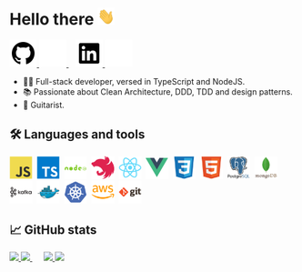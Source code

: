 <h1>Hello there <img src="./assets/wave.gif" width="30px" height="30px"></h1>

<p>
    <a href="https://github.com/borjanebbal#gh-light-mode-only">
        <img src="./assets/light-mode/github.svg" />
    </a>
    <a href="https://github.com/borjanebbal#gh-dark-mode-only">
        <img src="./assets/dark-mode/github.svg" />
    </a>
    &nbsp;&nbsp;
    <a href="https://www.linkedin.com/in/borjanebbal#gh-light-mode-only">
        <img src="./assets/light-mode/linkedin.svg" />
    </a>
    <a href="https://www.linkedin.com/in/borjanebbal#gh-dark-mode-only">
        <img src="./assets/dark-mode/linkedin.svg" />
    </a>
</p>

- 👨‍💻 Full-stack developer, versed in TypeScript and NodeJS.
- 📚 Passionate about Clean Architecture, DDD, TDD and design patterns.
- 🎸 Guitarist.

## 🛠 Languages and tools

<div>
  <img src="https://github.com/devicons/devicon/blob/master/icons/javascript/javascript-original.svg" title="JavaScript" alt="JavaScript" width="40" height="40"/>&nbsp;
  <img src="https://github.com/devicons/devicon/blob/master/icons/typescript/typescript-original.svg" title="TypeScript" alt="TypeScript" width="40" height="40"/>&nbsp;
  <img src="https://github.com/devicons/devicon/blob/master/icons/nodejs/nodejs-plain-wordmark.svg" title="NodeJS" alt="NodeJS" width="40" height="40"/>&nbsp;
  <img src="https://github.com/devicons/devicon/blob/master/icons/nestjs/nestjs-plain.svg" title="NestJS" alt="NestJS" width="40" height="40"/>&nbsp;
  <img src="https://github.com/devicons/devicon/blob/master/icons/react/react-original.svg" title="React" alt="React" width="40" height="40"/>&nbsp;
  <img src="https://github.com/devicons/devicon/blob/master/icons/vuejs/vuejs-original.svg" title="Vue" alt="Vue" width="40" height="40"/>&nbsp;
  <img src="https://github.com/devicons/devicon/blob/master/icons/css3/css3-original.svg"  title="CSS3" alt="CSS3" width="40" height="40"/>&nbsp;
  <img src="https://github.com/devicons/devicon/blob/master/icons/html5/html5-original.svg" title="HTML5" alt="HTML5" width="40" height="40"/>&nbsp;
  <img src="https://github.com/devicons/devicon/blob/master/icons/postgresql/postgresql-original-wordmark.svg" title="PostgreSQL"  alt="PostgreSQL" width="40" height="40"/>&nbsp;
  <img src="https://github.com/devicons/devicon/blob/master/icons/mongodb/mongodb-original-wordmark.svg" title="MongoDB"  alt="MongoDB" width="40" height="40"/>&nbsp;
  <img src="https://github.com/devicons/devicon/blob/master/icons/apachekafka/apachekafka-original-wordmark.svg" title="Apache Kafka" alt="Apache Kafka" width="40" height="40"/>&nbsp;
  <img src="https://github.com/devicons/devicon/blob/master/icons/docker/docker-original.svg" title="Docker" alt="Docker" width="40" height="40"/>&nbsp;
  <img src="https://github.com/devicons/devicon/blob/master/icons/kubernetes/kubernetes-plain.svg" title="Kubernetes" alt="Kubernetes" width="40" height="40"/>&nbsp;
  <img src="https://github.com/devicons/devicon/blob/master/icons/amazonwebservices/amazonwebservices-plain-wordmark.svg" title="AWS" alt="AWS" width="40" height="40"/>&nbsp;
  <img src="https://github.com/devicons/devicon/blob/master/icons/git/git-original-wordmark.svg" title="Git" **alt="Git" width="40" height="40"/>
</div>

## 📈 GitHub stats

<p float="left">
    <a href="https://github.com/borjanebbal#gh-light-mode-only">
        <img src="https://github-readme-stats.vercel.app/api?username=borjanebbal&count_private=true&show_icons=true" height="160px" />
    </a>
    <a href="https://github.com/borjanebbal#gh-dark-mode-only">
        <img src="https://github-readme-stats.vercel.app/api?username=borjanebbal&count_private=true&show_icons=true&theme=discord_old_blurple" height="160px" />
    </a>
    &nbsp;&nbsp;&nbsp;&nbsp;
    <a href="https://github.com/borjanebbal#gh-light-mode-only">
        <img src="https://github-readme-stats.vercel.app/api/top-langs/?username=borjanebbal&layout=compact" height="130px" />
    </a>
    <a href="https://github.com/borjanebbal#gh-dark-mode-only">
        <img src="https://github-readme-stats.vercel.app/api/top-langs/?username=borjanebbal&layout=compact&theme=discord_old_blurple" height="128px" />
    </a>
</p>
